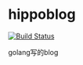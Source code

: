 # hippoblog 

[![Build Status](https://travis-ci.org/hippora/hippoblog.svg)](https://travis-ci.org/hippora/hippoblog)

golang写的blog
